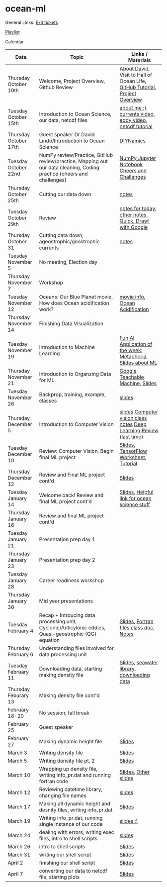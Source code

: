 # ocean-ml

General Links:
[Exit tickets](https://docs.google.com/forms/d/e/1FAIpQLSfsxnziDqgi37Dt_TLSYkIe0KuvZZAgwfX-sCrVf3oFcm8oyA/viewform?usp=sf_link)

[Playlist](https://docs.google.com/spreadsheets/d/1ZSeXgPK3O_-eN1yIHNxt3gs5BrxWRAwwLJfhDrIfHMU/edit?usp=sharing)

Calendar 

Date | Topic | Links / Materials
-----|------ | ------
Thursday October 10th | Welcome, Project Overview, Github Review | [About David](https://www.lindolab.org), Visit to Hall of Ocean Life, [GitHub Tutorial](https://github.com/madesai22/ocean-ml/blob/master/githubguide.md), [Project Overview](https://docs.google.com/presentation/d/1Bc4cwUtR7_GL2sYTmLbf_lsP73Djew41mYnsg5gxuAc/edit#slide=id.g62e1c0553b_0_103)
Tuesday October 15th | Introduction to Ocean Science, our data, netcdf files | [about me :)](https://docs.google.com/presentation/d/1NuTtptPGKhsEaT7ruuVCyc6ePzO-LdGVo63RlxZZXWM/edit?usp=sharing), [currents video](https://www.youtube.com/watch?v=p4pWafuvdrY), [eddy video](https://www.youtube.com/watch?v=LzlbaGIPAA0), [netcdf tutorial](https://github.com/madesai22/ocean-ml/blob/master/NetCDF-tutorial.ipynb)
Thursday October 17th | Guest speaker Dr David Lindo/Introduction to Ocean Science | [DIYNamics](https://diynamics.github.io/pages/about.html)
Tuesday October 22nd | NumPy review/Practice, GitHub review/practice, Mapping out our data cleaning, Coding practice (cheers and challenges) | [NumPy Jupyter Notebook](https://github.com/madesai22/ocean-ml/blob/master/NumPy_arrays.ipynb) [Cheers and Challenges](https://github.com/madesai22/ocean-ml/blob/master/Cheers%20and%20Challenges.ipynb)
Thursday October 25th | Cutting our data down | [notes](https://github.com/madesai22/ocean-ml/blob/master/cutting_data.md)
Tuesday October 29th | Review|[notes for today](https://github.com/madesai22/ocean-ml/blob/master/session-10-29/Session-10-29.md), [other notes](https://github.com/madesai22/ocean-ml/blob/master/cutting_data.md), [Quick, Draw! with Google](https://quickdraw.withgoogle.com)
Thursday October 31 | Cutting data down, ageostrophic/geostrophic currents| [notes](https://github.com/madesai22/ocean-ml/blob/master/session-10-31/session-10-31.md)
Tuesday November 5 | No meeting, Election day |
Thursday November 7 | Workshop |
Tuesday November 12 | Oceans: Our Blue Planet movie, How does Ocean acidification work? | [movie info](https://www.amnh.org/exhibitions/3d-and-2d-films/oceans-our-blue-planet), [Ocean Acidification](https://www.youtube.com/watch?v=GL7qJYKzcsk)
Thursday November 14 | Finishing Data Visualization |
Tuesday November 19| Introduction to Machine Learning | [Fun AI Application of the week: Metaphoria](https://metaphor.ga), [Slides about ML](https://docs.google.com/presentation/d/1PoBDwWU-9ubRLOZLUqNlONPtjH3_SLh552pXAvatn_c/edit?usp=sharing)
Thursday November 21 | Introduction to Organzing Data for ML | [Google Teachable Machine](https://teachablemachine.withgoogle.com), [Slides](https://docs.google.com/presentation/d/17zZ4Xcd3Jup232P5yJsE2InKG-jXf8qk7qdICPO2qt4/edit?usp=sharing)
Tuesday November 26| Backprop, training, example, classes | [slides](https://docs.google.com/presentation/d/19oal-ekXEvZxfncu_YcImDFUWOG5zqoKmFrc2nlTXg4/edit?usp=sharing)
Thursday December 5 | Introduction to Computer Vision | [slides](https://docs.google.com/presentation/d/1TL3OnbjvCvT2pGfPdSQ7qcz0JFHaHKo6cWzQkUviks8/edit?usp=sharing) [Computer vision class notes](https://docs.google.com/document/d/1LkZx2HuroXmHIjKmM_x2CFqgK5VuXSeQW8nlBcdG8pM/edit?usp=sharing) [Deep Learning Review (last time)](https://docs.google.com/document/d/1BnurLlL5buptZXF0llknjYSub46THucaekzy6OVf9Tc/edit)
Tuesday December 10 | Review: Computer Vision, Begin final ML project | [Slides](https://docs.google.com/presentation/d/1KZjJF3bKTdGUoVYhMvRYiEZxbj2L9wZ23tUCOzeqRMo/edit?usp=sharing), [TensorFlow Worksheet](https://docs.google.com/document/d/1m6jI4IqfkQncy_yTT_Yd1MpV2Tg7jJiyIZsneLxGVrs/edit?usp=sharing), [Tutorial](https://www.tensorflow.org/tutorials/images/cnn)
Thursday December 12 | Review and Final ML project cont'd | [Slides](https://docs.google.com/presentation/d/1k6fijiglXVcDb3zYEKCSmmPFUi_Izr-CHbVnuB3MObg/edit?usp=sharing)
Tuesday January 14 | Welcome back! Review and final ML project cont'd | [Slides](https://docs.google.com/presentation/d/19vikYfrhbC0rkX4MbjKYy_SGhJ8PebDgSH_SIVYalQo/edit?usp=sharing), [Helpful link for ocean science stuff](https://www.whoi.edu/know-your-ocean/ocean-topics/ocean-circulation/currents-gyres-eddies/)
Thursday January 16 | Review and final ML project cont'd | 
Tuesday January 21 | Presentation prep day 1 | 
Thursday January 23 | Presentation prep day 2 |
Tuesday January 28 | Career readiness workshop | 
Thursday January 30 | Mid year presentations |
Tuesday February 4 | Recap + Introucing data processing unit, Cyclonic/Anticylonic eddies, Quasi-geostrophic (QG) equation | [Slides](https://docs.google.com/presentation/d/1UH27w6dx-nBl7XnIJ9Wh_s2C-zm0qcIrlTRzcx1TXZ4/edit?usp=sharing), [Fortran files class doc](https://docs.google.com/spreadsheets/d/1brDQSDaTjYrFh05NRvooVGOExfQJLUtLLUybsx18Fcs/edit?usp=sharing), [Notes](https://docs.google.com/document/d/160MQVX4yKLjOXmCksRohuliIG1llqV6V1Kv2oTm5nuo/edit?usp=sharing)
Thursday February 6 | Understanding files involved for data processing unit | 
Tuesday February 11 | Downloading data, starting making density file | [Slides](https://docs.google.com/presentation/d/1lk1o4YpSVkSHYoPXDAzb4Eggr0svhm7aUax5TjnVQ7w/edit?usp=sharing), [seawater library](https://github.com/bjornaa/seawater), [downloading data](http://marine.copernicus.eu/services-portfolio/access-to-products/)
Thursday Feburary 13 | Making density file cont'd | 
February 18-20 | No session; fall break |
February 25 | Guest speaker |
February 27 | Making dynamic height file | [Slides](https://docs.google.com/presentation/d/1dik-VcBjoT5O4eYqFiQtIx9I5a4gTa-b1K2msBmLOuI/edit?usp=sharing)
March 3 | Writing density file | [Slides](https://docs.google.com/presentation/d/1QtSeS2s-9Utn-b6t4A41YOd6Aeq6yDHWvzt5C--Xa5w/edit?usp=sharing)
March 5 | Writing density file pt. 2 | [Slides](https://docs.google.com/presentation/d/1NW8Lk3s6erRCAsxFMVzUouFr6wzIpY-UOO8vglJHXzQ/edit?usp=sharing)
March 10 | Wrapping up density file, writing info_pr.dat and running fortran code | [Slides](https://docs.google.com/presentation/d/151VL51PuCEjnnX8oq3uIj9yZcYetBE83xsdw8zWoZYM/edit?usp=sharing), [Other slides](https://docs.google.com/presentation/d/1I-KBQLYDpxs4wVRxx7g2ZU5jYI095m3zm_1MFC2KDy0/edit?usp=sharing)
March 12 | Reviewing datetime library, changing file names | [slides](https://docs.google.com/presentation/d/1NkmEqdiOHONNueqE9ytgSdaMuCVmqq_pSx1MbKmjYo8/edit?usp=sharing)
March 17 | Making all dynamic height and desnity files, writing info_pr.dat | [Slides](https://docs.google.com/presentation/d/18qitTrwjsubY5OdeqVMlGDAwEMo39XeEtS-vqxbUwpA/edit?usp=sharing)
March 19 | Writing info_pr.dat, running single instance of our code | [slides :)](https://docs.google.com/presentation/d/11ePjDMUKc9YcA_U4llx3pzzpAB6AZiqQjNGheV-9kDY/edit?usp=sharing)
March 24 | dealing with errors, writing exec files, intro to shell scripts | [slides](https://docs.google.com/presentation/d/1AqXaRSzMr0w1tV1DbEzxl6iax4fjgQRtCUrSecA6IGI/edit?usp=sharing)
March 26 | intro to shell scripts | [Slides](https://docs.google.com/presentation/d/1DQpRwCuA_CZyaMe4wpsEpUzQKVpjYqd_v3ORWnVKezA/edit?usp=sharing)
March 31 | writing our shell script | [Slides](https://docs.google.com/presentation/d/1s9aaoXj8MjQokFDPWqoSJtCHhcUd1iBHUrpCp_5bAGo/edit?usp=sharing)
April 2 | finishing our shell script | [Slides](https://docs.google.com/presentation/d/1xTNKcLSTq3vnzJn17XURZVGy_u7oklCZrRB0Ak6SXzs/edit?usp=sharing)
April 7 | converting our data to netcdf file, starting plots | [Slides](https://docs.google.com/presentation/d/1v2KPu8ChbO8H41lt-qfrOsoaNWqExmnIKiy6sZAWzoQ/edit?usp=sharing)
